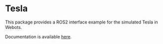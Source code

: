# Tesla

This package provides a ROS2 interface example for the simulated Tesla in Webots.

Documentation is available [here](https://github.com/cyberbotics/webots_ros2/wiki/Example-Tesla-Model-3).

